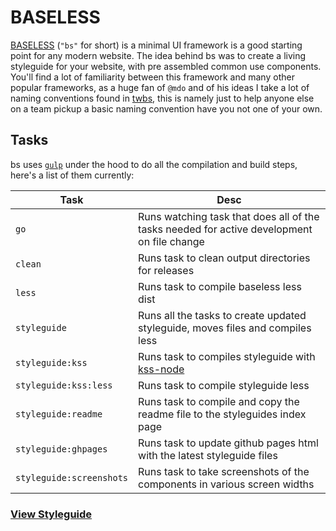 # BASELESS
[BASELESS](https://github.com/dhigginbotham/baseless) (`"bs"` for short) is a minimal UI framework is a good starting point for any modern website. 
The idea behind bs was to create a living styleguide for your website, with pre assembled common use components. You'll find a lot of familiarity
between this framework and many other popular frameworks, as a huge fan of `@mdo` and of his ideas I take a lot of naming conventions found in [twbs](#),
this is namely just to help anyone else on a team pickup a basic naming convention have you not one of your own.

## Tasks
bs uses [`gulp`](#) under the hood to do all the compilation and build steps, here's a list of them currently:

| Task | Desc
| --- | --- |
| `go` | Runs watching task that does all of the tasks needed for active development on file change
| `clean` | Runs task to clean output directories for releases
| `less` | Runs task to compile baseless less dist
| `styleguide` | Runs all the tasks to create updated styleguide, moves files and compiles less
| `styleguide:kss` | Runs task to compiles styleguide with [kss-node](#)
| `styleguide:kss:less` | Runs task to compile styleguide less
| `styleguide:readme` | Runs task to compile and copy the readme file to the styleguides index page
| `styleguide:ghpages` | Runs task to update github pages html with the latest styleguide files
| `styleguide:screenshots` | Runs task to take screenshots of the components in various screen widths



### [View Styleguide](http://dhigginbotham.github.io/baseless)

